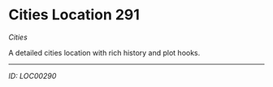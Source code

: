 # Cities Location 291

*Cities*

A detailed cities location with rich history and plot hooks.

---
*ID: LOC00290*